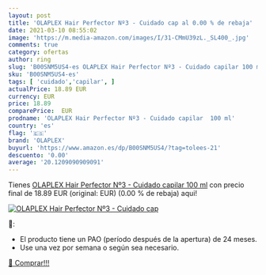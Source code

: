 ```yaml
---
layout: post
title: 'OLAPLEX Hair Perfector Nº3 - Cuidado cap al 0.00 % de rebaja'
date: 2021-03-10 08:55:02
image: 'https://m.media-amazon.com/images/I/31-CMmU39zL._SL400_.jpg'
comments: true
category: ofertas
author: ring
slug: 'B00SNM5US4-es OLAPLEX Hair Perfector Nº3 - Cuidado capilar 100 ml'
sku: 'B00SNM5US4-es'
tags: [ 'cuidado','capilar', ]
actualPrice: 18.89 EUR
currency: EUR
price: 18.89
comparePrice:  EUR
prodname: 'OLAPLEX Hair Perfector Nº3 - Cuidado capilar  100 ml'
country: 'es'
flag: '🇪🇸'
brand: 'OLAPLEX'
buyurl: 'https://www.amazon.es/dp/B00SNM5US4/?tag=tolees-21'
descuento: '0.00'
average: '20.1209090909091'
---
```


Tienes [OLAPLEX Hair Perfector Nº3 - Cuidado capilar  100 ml](https://www.amazon.es/dp/B00SNM5US4/?tag=tolees-21) con precio final de  18.89 EUR (original:  EUR) (0.00 %  de rebaja) aqui!

[![OLAPLEX Hair Perfector Nº3 - Cuidado cap](https://m.media-amazon.com/images/I/31-CMmU39zL._SL400_.jpg)](https://www.amazon.es/dp/B00SNM5US4/?tag=tolees-21)

🔎:

- El producto tiene un PAO (período después de la apertura) de 24 meses.
- Use una vez por semana o según sea necesario.

[🛒 Comprar!!!](https://www.amazon.es/dp/B00SNM5US4/?tag=tolees-21)
